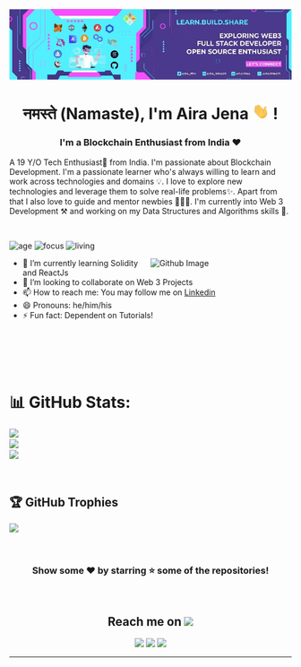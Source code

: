<div align="center">

![](images/header_.jpeg)
</div>

<h1 align="center"> नमस्ते (Namaste), I'm Aira Jena <img src="https://raw.githubusercontent.com/ABSphreak/ABSphreak/master/gifs/Hi.gif" width="30px"> !</h1>

<h3 align="center">I'm a Blockchain Enthusiast from India ❤</h3>
  
A 19 Y/O Tech Enthusiast🎯 from India. I'm passionate about Blockchain Development. I'm a passionate learner who's always willing to learn and work across technologies and domains 💡. I love to explore new technologies and leverage them to solve real-life problems✨. Apart from that I also love to guide and mentor newbies 👨🏻‍💻. I'm currently into Web 3 Development ⚒️ and working on my Data Structures and Algorithms skills 🚀.

<br >


![age](https://img.shields.io/badge/age-20-cyan)
![focus](https://img.shields.io/badge/focus-Blockchain-cyan)
![living](https://img.shields.io/badge/living-Bhubaneshwar-cyan)

<img width="50%" align="right" alt="Github Image" src="https://raw.githubusercontent.com/onimur/.github/master/.resources/git-header.svg" />

- 🌱 I’m currently learning Solidity and ReactJs
- 👯 I’m looking to collaborate on Web 3 Projects
- 📫 How to reach me: You may follow me on [Linkedin](https://www.linkedin.com/in/aira-jena/) 
- 😄 Pronouns: he/him/his
- ⚡ Fun fact: Dependent on Tutorials! 
<br />
<br />

<div align="center">

</div>

<br >

<br>

# 📊 GitHub Stats:
![](https://github-readme-stats.vercel.app/api?username=0xaira&theme=jolly&hide_border=false&include_all_commits=false&count_private=false)<br/>
![](https://github-readme-streak-stats.herokuapp.com/?user=0xaira&theme=jolly&hide_border=false)<br/>
![](https://github-readme-stats.vercel.app/api/top-langs/?username=0xaira&theme=jolly&hide_border=false&include_all_commits=false&count_private=false&layout=compact)

<br>

## 🏆 GitHub Trophies
![](https://github-profile-trophy.vercel.app/?username=0xaira&theme=radical&no-frame=false&no-bg=true&margin-w=4)

<br>


<div align="center">

### Show some ❤️ by starring ⭐ some of the repositories!
 
 <br/>

<h2 align="center">Reach me on <img src="https://media0.giphy.com/media/jqNPzdTTxQfOgOqpO4/source.gif" width="50"></h2>

[<img src="https://img.shields.io/badge/linkedin-%230077B5.svg?&style=for-the-badge&logo=linkedin&logoColor=white">](https://www.linkedin.com/in/aira-jena/)
[<img src="https://img.shields.io/badge/instagram-%23E4405F.svg?&style=for-the-badge&logo=instagram&logoColor=white">](https://www.instagram.com/0xaira.eth/)
[<img src="https://img.shields.io/badge/twitter-%231877F2.svg?&style=for-the-badge&logo=twitter&logoColor=white">](https://twitter.com/0xAira)


</div>

---
